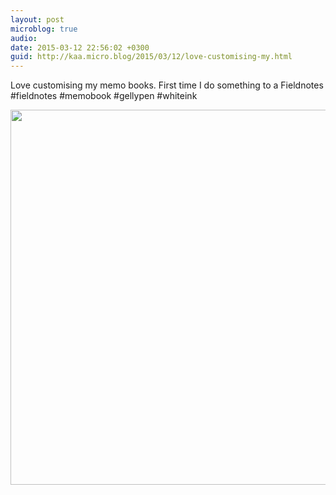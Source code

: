 ```yaml
---
layout: post
microblog: true
audio: 
date: 2015-03-12 22:56:02 +0300
guid: http://kaa.micro.blog/2015/03/12/love-customising-my.html
---
```

Love customising my memo books. First time I do something to a Fieldnotes #fieldnotes #memobook #gellypen #whiteink

<img src="http://www.kaa.bz/uploads/2018/00fac35af7.jpg" width="600" height="600" />
